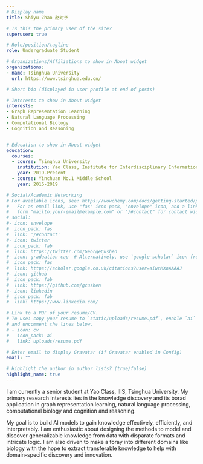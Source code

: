 ```yaml
---
# Display name
title: Shiyu Zhao 赵时予

# Is this the primary user of the site?
superuser: true

# Role/position/tagline
role: Undergraduate Student

# Organizations/Affiliations to show in About widget
organizations:
- name: Tsinghua University
  url: https://www.tsinghua.edu.cn/

# Short bio (displayed in user profile at end of posts)

# Interests to show in About widget
interests:
- Graph Representation Learning
- Natural Language Processing
- Computational Biology
- Cognition and Reasoning


# Education to show in About widget
education:
  courses:
  - course: Tsinghua University
    institution: Yao Class, Institute for Interdisciplinary Information Sciences
    year: 2019-Present
  - course: Yinchuan No.1 Middle School
    year: 2016-2019

# Social/Academic Networking
# For available icons, see: https://wowchemy.com/docs/getting-started/page-builder/#icons
#   For an email link, use "fas" icon pack, "envelope" icon, and a link in the
#   form "mailto:your-email@example.com" or "/#contact" for contact widget.
# social:
#- icon: envelope
#  icon_pack: fas
#  link: '/#contact'
#- icon: twitter
#  icon_pack: fab
#  link: https://twitter.com/GeorgeCushen
#- icon: graduation-cap  # Alternatively, use `google-scholar` icon from `ai` icon pack
#  icon_pack: fas
#  link: https://scholar.google.co.uk/citations?user=sIwtMXoAAAAJ
#- icon: github
#  icon_pack: fab
#  link: https://github.com/gcushen
#- icon: linkedin
#  icon_pack: fab
#  link: https://www.linkedin.com/

# Link to a PDF of your resume/CV.
# To use: copy your resume to `static/uploads/resume.pdf`, enable `ai` icons in `params.toml`, 
# and uncomment the lines below.
# - icon: cv
#   icon_pack: ai
#   link: uploads/resume.pdf

# Enter email to display Gravatar (if Gravatar enabled in Config)
email: ""

# Highlight the author in author lists? (true/false)
highlight_name: true
---
```


I am currently a senior student at Yao Class, IIIS, Tsinghua University. 
My primary research interests lies in the knowledge discovery and its borad application in graph representation learning,
natural language processing, computational biology and cognition and reasoning.
 
My goal is to build AI models to gain knowledge effectively, 
efficiently, and interpretably. I am enthusiastic about designing the 
methods to model and discover
generalizable knowledge from data with disparate formats and 
intricate logic. I am also driven to make a foray into 
different domains like biology with the hope to extract 
transferable knowledge to help with domain-specific discovery 
and innovation.

<!--{{< icon name="download" pack="fas" >}} Download my {{< staticref "uploads/resume.pdf" "newtab" >}}curriculum vitae{{< /staticref >}}.-->
